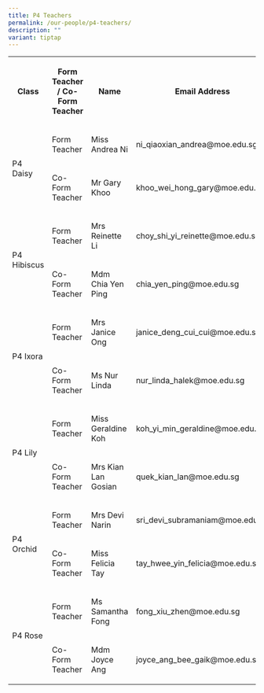 ```yaml
---
title: P4 Teachers
permalink: /our-people/p4-teachers/
description: ""
variant: tiptap
---
```

<table><tbody><tr><th rowspan="1" colspan="1"><p>Class</p></th><th rowspan="1" colspan="1"><p>Form Teacher / Co-Form Teacher</p></th><th rowspan="1" colspan="1"><p>Name</p></th><th rowspan="1" colspan="1"><p>Email Address</p></th></tr><tr><td rowspan="2" colspan="1"><p>P4 Daisy</p></td><td rowspan="1" colspan="1"><p>Form Teacher</p></td><td rowspan="1" colspan="1"><p>Miss Andrea Ni</p></td><td rowspan="1" colspan="1"><p>ni_qiaoxian_andrea@moe.edu.sg</p></td></tr><tr><td rowspan="1" colspan="1"><p>Co-Form Teacher</p></td><td rowspan="1" colspan="1"><p>Mr Gary Khoo</p></td><td rowspan="1" colspan="1"><p>khoo_wei_hong_gary@moe.edu.sg</p></td></tr><tr><td rowspan="2" colspan="1"><p>P4 Hibiscus</p></td><td rowspan="1" colspan="1"><p>Form Teacher</p></td><td rowspan="1" colspan="1"><p>Mrs Reinette Li</p></td><td rowspan="1" colspan="1"><p>choy_shi_yi_reinette@moe.edu.sg</p></td></tr><tr><td rowspan="1" colspan="1"><p>Co-Form Teacher</p></td><td rowspan="1" colspan="1"><p>Mdm Chia Yen Ping</p></td><td rowspan="1" colspan="1"><p>chia_yen_ping@moe.edu.sg</p></td></tr><tr><td rowspan="2" colspan="1"><p>P4 Ixora</p></td><td rowspan="1" colspan="1"><p>Form Teacher</p></td><td rowspan="1" colspan="1"><p>Mrs Janice Ong</p></td><td rowspan="1" colspan="1"><p>janice_deng_cui_cui@moe.edu.sg</p></td></tr><tr><td rowspan="1" colspan="1"><p>Co-Form Teacher</p></td><td rowspan="1" colspan="1"><p>Ms Nur Linda</p></td><td rowspan="1" colspan="1"><p>nur_linda_halek@moe.edu.sg</p></td></tr><tr><td rowspan="2" colspan="1"><p>P4 Lily</p></td><td rowspan="1" colspan="1"><p>Form Teacher</p></td><td rowspan="1" colspan="1"><p>Miss Geraldine Koh</p></td><td rowspan="1" colspan="1"><p>koh_yi_min_geraldine@moe.edu.sg</p></td></tr><tr><td rowspan="1" colspan="1"><p>Co-Form Teacher</p></td><td rowspan="1" colspan="1"><p>Mrs Kian Lan Gosian</p></td><td rowspan="1" colspan="1"><p>quek_kian_lan@moe.edu.sg</p></td></tr><tr><td rowspan="2" colspan="1"><p>P4 Orchid</p></td><td rowspan="1" colspan="1"><p>Form Teacher</p></td><td rowspan="1" colspan="1"><p>Mrs Devi Narin</p></td><td rowspan="1" colspan="1"><p>sri_devi_subramaniam@moe.edu.sg</p></td></tr><tr><td rowspan="1" colspan="1"><p>Co-Form Teacher</p></td><td rowspan="1" colspan="1"><p>Miss Felicia Tay</p></td><td rowspan="1" colspan="1"><p>tay_hwee_yin_felicia@moe.edu.sg</p></td></tr><tr><td rowspan="2" colspan="1"><p>P4 Rose</p></td><td rowspan="1" colspan="1"><p>Form Teacher</p></td><td rowspan="1" colspan="1"><p>Ms Samantha Fong</p></td><td rowspan="1" colspan="1"><p>fong_xiu_zhen@moe.edu.sg</p></td></tr><tr><td rowspan="1" colspan="1"><p>Co-Form Teacher</p></td><td rowspan="1" colspan="1"><p>Mdm Joyce Ang</p></td><td rowspan="1" colspan="1"><p>joyce_ang_bee_gaik@moe.edu.sg</p></td></tr></tbody></table><p></p>